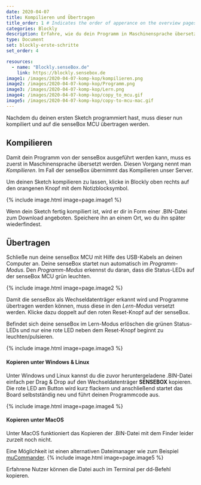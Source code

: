```yaml
---
date: 2020-04-07
title: Kompilieren und Übertragen
title_order: 1 # Indicates the order of apperance on the overview pages
categories: Blockly
description: Erfahre, wie du dein Programm in Maschinensprache übersetzt und es auf deine senseBox MCU überträgst.
type: Document
set: blockly-erste-schritte
set_order: 4

resources:
  - name: "Blockly.senseBox.de"
    link: https://blockly.sensebox.de
image1: /images/2020-04-07-komp-kop/kompilieren.png
image2: /images/2020-04-07-komp-kop/Programm.png
image3: /images/2020-04-07-komp-kop/Lern.png
image4: /images/2020-04-07-komp-kop/copy_to_mcu.gif
image5: /images/2020-04-07-komp-kop/copy-to-mcu-mac.gif
---
```


Nachdem du deinen ersten Sketch programmiert hast, muss dieser nun kompiliert und auf die senseBox MCU übertragen werden.

## Kompilieren
Damit dein Programm von der senseBox ausgeführt werden kann, muss es zuerst in Maschinensprache übersetzt werden. Diesen Vorgang nennt man *Kompilieren*. Im Fall der senseBox übernimmt das Kompilieren unser Server.

Um deinen Sketch kompilieren zu lassen, klicke in Blockly oben rechts auf den orangenen Knopf mit dem Notizblocksymbol.

{% include image.html image=page.image1 %}

Wenn dein Sketch fertig kompiliert ist, wird er dir in Form einer .BIN-Datei zum Download angeboten. Speichere ihn an einem Ort, wo du ihn später wiederfindest.

## Übertragen

Schließe nun deine senseBox MCU mit Hilfe des USB-Kabels an deinen Computer an. Deine senseBox startet nun automatisch im *Programm-Modus*. Den *Programm-Modus* erkennst du daran, dass die Status-LEDs auf der senseBox MCU grün leuchten.

{% include image.html image=page.image2 %}

Damit die senseBox als Wechseldatenträger erkannt wird und Programme übertragen werden können, muss diese in den *Lern-Modus* versetzt werden. Klicke dazu doppelt auf den roten Reset-Knopf auf der senseBox.

Befindet sich deine senseBox im Lern-Modus erlöschen die grünen Status-LEDs und nur eine rote LED neben dem Reset-Knopf beginnt zu leuchten/pulsieren.

{% include image.html image=page.image3 %}

#### Kopieren unter Windows & Linux

Unter Windows und Linux kannst du die zuvor heruntergeladene .BIN-Datei einfach per Drag & Drop auf den Wechseldatenträger <b>SENSEBOX</b> kopieren. Die rote LED am Button wird kurz flackern und anschließend startet das Board selbstständig neu und führt deinen Programmcode aus. 

{% include image.html image=page.image4 %}

#### Kopieren unter MacOS

Unter MacOS funktioniert das Kopieren der .BIN-Datei mit dem Finder leider zurzeit noch nicht.

Eine Möglichkeit ist einen alternativen Dateimanager wie zum Beispiel [muCommander](http://www.mucommander.com/).
{% include image.html image=page.image5 %}

Erfahrene Nutzer können die Datei auch im Terminal per dd-Befehl kopieren.
